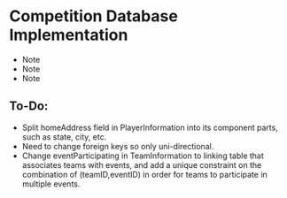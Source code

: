 # Competition Database Implementation
* Note
* Note
* Note

## To-Do: 
* Split homeAddress field in PlayerInformation into its component parts, such as state, city, etc.  
* Need to change foreign keys so only uni-directional.  
* Change eventParticipating in TeamInformation to linking table that associates teams with events, and add a unique constraint on the combination of (teamID,eventID) in order for teams to participate in multiple events. 
